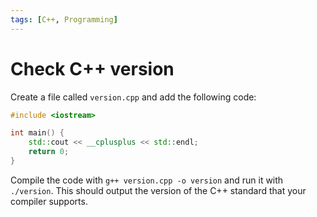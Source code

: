 ```yaml
---
tags: [C++, Programming]
---
```


# Check C++ version
Create a file called `version.cpp` and add the following code:

```cpp showLineNumbers
#include <iostream>

int main() {
    std::cout << __cplusplus << std::endl;
    return 0;
}
```

Compile the code with `g++ version.cpp -o version` and run it with `./version`. This should output the version of the C++ standard that your compiler supports.